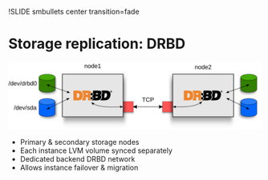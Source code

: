 !SLIDE smbullets center transition=fade

# Storage replication: DRBD #

![drbd](drbd.png)

* Primary & secondary storage nodes
* Each instance LVM volume synced separately
* Dedicated backend DRBD network
* Allows instance failover & migration
